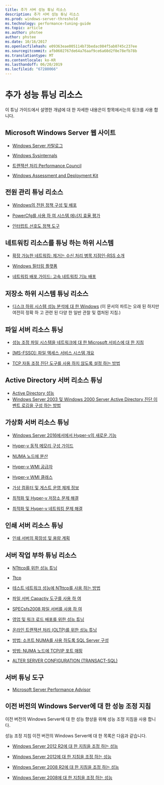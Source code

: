 ```yaml
---
title: 추가 서버 성능 튜닝 리소스
description: 추가 서버 성능 튜닝 리소스
ms.prod: windows-server-threshold
ms.technology: performance-tuning-guide
ms.topic: article
ms.author: phstee
author: phstee
ms.date: 10/16/2017
ms.openlocfilehash: e09363eae005114b73bedac084f5ab0745c237ee
ms.sourcegitcommit: afb0602767de64a76aaf9ce6a60d2f0e78efb78b
ms.translationtype: MT
ms.contentlocale: ko-KR
ms.lasthandoff: 06/20/2019
ms.locfileid: "67280066"
---
```

# <a name="additional-performance-tuning-resources"></a>추가 성능 튜닝 리소스

이 튜닝 가이드에서 설명한 개념에 대 한 자세한 내용은이 항목에서는의 링크를 사용 합니다.

## <a name="microsoft-windows-server-websites"></a>Microsoft Windows Server 웹 사이트
-   [Windows Server 카탈로그](http://www.windowsservercatalog.com/)

-   [Windows Sysinternals](https://technet.microsoft.com/sysinternals/default.aspx)

-   [트랜잭션 처리 Performance Council](http://www.tpc.org/)

-   [Windows Assessment and Deployment Kit](https://developer.microsoft.com/en-us/windows/hardware/windows-assessment-deployment-kit)

## <a name="power-management-tuning-resources"></a>전원 관리 튜닝 리소스

-   [Windows의 전원 정책 구성 및 배포](https://msdn.microsoft.com/library/windows/hardware/mt422910.aspx)

-   [PowerCfg를 사용 하 여 시스템 에너지 효율 평가](https://technet.microsoft.com/library/cc748940.aspx)

-   [인터럽트 선호도 정책 도구](https://support.microsoft.com/en-us/kb/252867)

## <a name="networking-subsystem-tuning-resources"></a>네트워킹 리소스를 튜닝 하는 하위 시스템

-   [확장 가능한 네트워킹: 제거는 수신 처리 병목 지점인-RSS 소개](https://download.microsoft.com/download/5/D/6/5D6EAF2B-7DDF-476B-93DC-7CF0072878E6/NDIS_RSS.doc)

-   [Windows 필터링 플랫폼](https://msdn.microsoft.com/windows/hardware/gg463267.aspx)

-   [네트워킹 배포 가이드: 고속 네트워킹 기능 배포](https://technet.microsoft.com/library/gg162681.aspx)

## <a name="storage-subsystem-tuning-resources"></a>저장소 하위 시스템 튜닝 리소스

-   [디스크 하위 시스템 성능 분석에 대 한 Windows](https://download.microsoft.com/download/e/b/a/eba1050f-a31d-436b-9281-92cdfeae4b45/subsys_perf.doc) (이 문서의 파트는 오래 된 하지만 여전히 정확 하 고 관련 된 다양 한 일반 관찰 및 캡처된 지침.)

## <a name="file-server-tuning-resources"></a>파일 서버 리소스 튜닝

-   [성능 조정 파일 시스템을 네트워크에 대 한 Microsoft 서비스에 대 한 지침](https://technet.microsoft.com/library/bb463205.aspx)

-   [\[MS-FSSO\]: 파일 액세스 서비스 시스템 개요](https://download.microsoft.com/download/5/0/1/501ED102-E53F-4CE0-AA6B-B0F93629DDC6/Windows/%5bMS-FSSO%5d.pdf)

-   [TCP 자동 조정 진단 도구를 사용 하지 않도록 설정 하는 방법](https://support.microsoft.com/kb/967475)

## <a name="active-directory-server-tuning-resources"></a>Active Directory 서버 리소스 튜닝
-   [Active Directory 성능](https://msdn.microsoft.com/library/windows/hardware/dn567654(v=vs.85).aspx)
-   [Windows Server 2003 및 Windows 2000 Server Active Directory 진단 이벤트 로깅을 구성 하는 방법](https://support.microsoft.com/kb/314980)

## <a name="virtualization-server-tuning-resources"></a>가상화 서버 리소스 튜닝

-   [Windows Server 2016에서에서 Hyper-v의 새로운 기능](https://technet.microsoft.com/windows-server-docs/compute/hyper-v/what-s-new-in-hyper-v-on-windows)

-   [Hyper-v 동적 메모리 구성 가이드](https://technet.microsoft.com/library/ff817651.aspx)

-   [NUMA 노드에 분산](http://blogs.technet.com/b/winserverperformance/archive/2009/12/10/numa-node-balancing.aspx)

-   [Hyper-v WMI 공급자](https://msdn2.microsoft.com/library/cc136992(VS.85).aspx)

-   [Hyper-v WMI 클래스](https://msdn.microsoft.com/library/cc136986(VS.85).aspx)

-   [가상 컴퓨터 및 게스트 운영 체제 정보](https://technet.microsoft.com/library/cc794868(v=ws.10))

-   [최적화 및 Hyper-v 저장소 문제 해결](http://blogs.msdn.com/b/microsoft_press/archive/2013/07/24/new-book-optimizing-and-troubleshooting-hyper-v-storage.aspx)

-   [최적화 및 Hyper-v 네트워킹 문제 해결](http://blogs.msdn.com/b/microsoft_press/archive/2013/07/12/rtm-d-today-optimizing-and-troubleshooting-hyper-v-networking.aspx)

## <a name="print-server-tuning-resources"></a>인쇄 서버 리소스 튜닝

-   [인쇄 서버의 확장성 및 용량 계획](https://technet.microsoft.com/library/dn554243.aspx)

## <a name="server-workload-tuning-resources"></a>서버 작업 부하 튜닝 리소스

-   [NTttcp를 위한 성능 튜닝](https://msdn.microsoft.com/library/windows/hardware/dn567663(v=vs.85).aspx)

-   [Ttcp](http://en.wikipedia.org/wiki/Ttcp)

-   [테스트 네트워크 성능에 NTttcp를 사용 하는 방법](https://msdn.microsoft.com/windows/hardware/gg463264.aspx)

-   [파일 서버 Capactiy 도구를 사용 하 여](https://msdn.microsoft.com/library/windows/hardware/dn567658(v=vs.85).aspx)

-   [SPECsfs2008 파일 서버를 사용 하 여](https://msdn.microsoft.com/library/windows/hardware/dn567653(v=vs.85).aspx)

-   [영업 및 워크 로드 배포를 위한 성능 튜닝](https://msdn.microsoft.com/library/windows/hardware/dn567646(v=vs.85).aspx)

-   [온라인 트랜잭션 처리 (OLTP)를 위한 성능 튜닝](https://msdn.microsoft.com/library/windows/hardware/dn567642(v=vs.85).aspx)

-   [방법: 소프트 NUMA를 사용 하도록 SQL Server 구성](https://go.microsoft.com/fwlink/?LinkId=98292)

-   [방법: NUMA 노드에 TCP/IP 포트 매핑](https://go.microsoft.com/fwlink/?LinkId=98293)

-   [ALTER SERVER CONFIGURATION (TRANSACT-SQL)](https://msdn.microsoft.com/library/ee210585.aspx)


## <a name="server-tuning-tools"></a>서버 튜닝 도구

-   [Microsoft Server Performance Advisor](https://msdn.microsoft.com/library/windows/hardware/dn481522(v=vs.85).aspx)

## <a name="performance-tuning-guidelines-for-previous-versions-of-windows-server"></a>이전 버전의 Windows Server에 대 한 성능 조정 지침


이전 버전의 Windows Server에 대 한 성능 향상을 위해 성능 조정 지침을 사용 합니다.

성능 조정 지침 이전 버전의 Windows Server에 대 한 목록은 다음과 같습니다.

-   [Windows Server 2012 R2에 대 한 지침을 조정 하는 성능](https://www.microsoft.com/download/details.aspx?id=51960)

-   [Windows Server 2012에 대 한 지침을 조정 하는 성능](https://download.microsoft.com/download/0/0/B/00BE76AF-D340-4759-8ECD-C80BC53B6231/performance-tuning-guidelines-windows-server-2012.docx)

-   [Windows Server 2008 R2에 대 한 지침을 조정 하는 성능](https://download.microsoft.com/download/6/B/2/6B2EBD3A-302E-4553-AC00-9885BBF31E21/Perf-tun-srv-R2.docx)

-   [Windows Server 2008에 대 한 지침을 조정 하는 성능](https://download.microsoft.com/download/9/c/5/9c5b2167-8017-4bae-9fde-d599bac8184a/Perf-tun-srv.docx)
